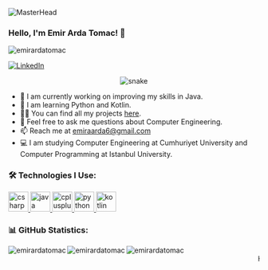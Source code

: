 <!-- Profile Banner -->
![MasterHead](https://your-image-url-here)

### Hello, I'm Emir Arda Tomac! 👋

<p align="left"> 
  <img src="https://komarev.com/ghpvc/?username=emirardatomac&label=Profile%20views&color=0e75b6&style=flat" alt="emirardatomac" /> 
</p>

<p align="left">
  <a href="https://www.linkedin.com/in/emir-arda-toma%C3%A7-37004128a/" target="blank">
    <img src="https://img.shields.io/badge/LinkedIn-Profile-blue?style=for-the-badge&logo=linkedin" alt="LinkedIn" />
  </a>
</p>

<p align="center">
  <img src="https://github.com/yourusername/yourrepository/blob/output/github-contribution-grid-snake.svg" alt="snake"/>
</p>

- 🔭 I am currently working on improving my skills in Java.
- 🌱 I am learning Python and Kotlin.
- 👨‍💻 You can find all my projects [here](https://github.com/emirardatomac?tab=repositories).
- 💬 Feel free to ask me questions about Computer Engineering.
- 📫 Reach me at emiraarda6@gmail.com
- 💻 I am studying Computer Engineering at Cumhuriyet University and Computer Programming at Istanbul University.

### 🛠 Technologies I Use:
<p align="left">
  <a href="https://docs.microsoft.com/en-us/dotnet/csharp/" target="_blank" rel="noreferrer">
    <img src="https://cdn.jsdelivr.net/gh/devicons/devicon/icons/csharp/csharp-original.svg" alt="csharp" width="40" height="40"/>
  </a>
  <a href="https://www.java.com" target="_blank" rel="noreferrer">
    <img src="https://cdn.jsdelivr.net/gh/devicons/devicon/icons/java/java-original.svg" alt="java" width="40" height="40"/>
  </a>
  <a href="https://isocpp.org/" target="_blank" rel="noreferrer">
    <img src="https://cdn.jsdelivr.net/gh/devicons/devicon/icons/cplusplus/cplusplus-original.svg" alt="cplusplus" width="40" height="40"/>
  </a>
  <a href="https://www.python.org/" target="_blank" rel="noreferrer">
    <img src="https://cdn.jsdelivr.net/gh/devicons/devicon/icons/python/python-original.svg" alt="python" width="40" height="40"/>
  </a>
  <a href="https://kotlinlang.org/" target="_blank" rel="noreferrer">
    <img src="https://cdn.jsdelivr.net/gh/devicons/devicon/icons/kotlin/kotlin-original.svg" alt="kotlin" width="40" height="40"/>
  </a>
</p>

### 📊 GitHub Statistics:
<p><img align="left" src="https://github-readme-stats.vercel.app/api?username=emirardatomac&show_icons=true&locale=en" alt="emirardatomac" /></p>

<p><img align="left" src="https://github-readme-streak-stats.herokuapp.com/?user=emirardatomac&" alt="emirardatomac" /></p>

<p><img align="left" src="https://github-readme-stats.vercel.app/api/top-langs?username=emirardatomac&show_icons=true&locale=en&layout=compact" alt="emirardatomac" /></p>

<p align="center">
  <marquee behavior="scroll" direction="left">Hello, There! He is Emir Arda. Nice To meet you!</marquee>
</p>

<!-- Links and other project-related information can be added here -->
